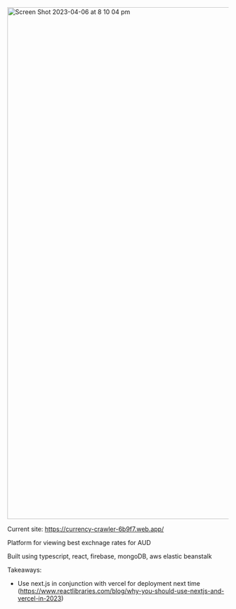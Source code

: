 <img width="1166" alt="Screen Shot 2023-04-06 at 8 10 04 pm" src="https://user-images.githubusercontent.com/18472188/230346661-f06c129a-cfa6-4bcf-a14c-25e59b4d4fbb.png">

Current site: https://currency-crawler-6b9f7.web.app/

Platform for viewing best exchnage rates for AUD

Built using typescript, react, firebase, mongoDB, aws elastic beanstalk


Takeaways:
- Use next.js in conjunction with vercel for deployment next time (https://www.reactlibraries.com/blog/why-you-should-use-nextjs-and-vercel-in-2023)

